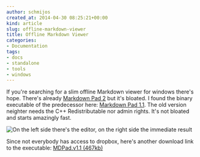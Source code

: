 ```yaml
---
author: schmijos
created_at: 2014-04-30 08:25:21+00:00
kind: article
slug: offline-markdown-viewer
title: Offline Markdown Viewer
categories:
- Documentation
tags:
- docs
- standalone
- tools
- windows
---
```


If you're searching for a slim offline Markdown viewer for windows there's hope. There's already [Markdown Pad 2](http://markdownpad.com/) but it's bloated. I found the binary executable of the predecessor here: [Markdown Pad 1.1](http://apps.codigobit.info/2012/06/markdown-pad-markdown-textfile-editor.html). The old version neighter needs the C++ Redistributable nor admin rights. It's not bloated and starts amazingly fast.

![On the left side there's the editor, on the right side the immediate result](/images/2014/mdpad-v1.1-600x412.jpg)

Since not everybody has access to dropbox, here's another download link to the executable: [MDPad.v1.1 (467kb)](/files/MDPad.v1.1.zip)
